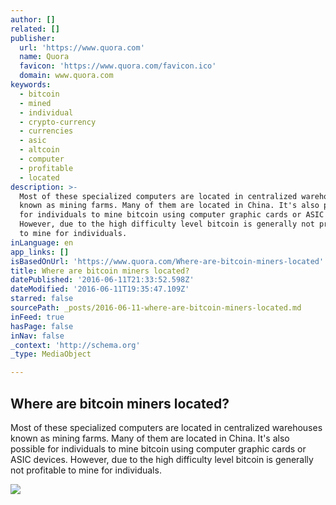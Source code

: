```yaml
---
author: []
related: []
publisher:
  url: 'https://www.quora.com'
  name: Quora
  favicon: 'https://www.quora.com/favicon.ico'
  domain: www.quora.com
keywords:
  - bitcoin
  - mined
  - individual
  - crypto-currency
  - currencies
  - asic
  - altcoin
  - computer
  - profitable
  - located
description: >-
  Most of these specialized computers are located in centralized warehouses
  known as mining farms. Many of them are located in China. It's also possible
  for individuals to mine bitcoin using computer graphic cards or ASIC devices.
  However, due to the high difficulty level bitcoin is generally not profitable
  to mine for individuals.
inLanguage: en
app_links: []
isBasedOnUrl: 'https://www.quora.com/Where-are-bitcoin-miners-located'
title: Where are bitcoin miners located?
datePublished: '2016-06-11T21:33:52.598Z'
dateModified: '2016-06-11T19:35:47.109Z'
starred: false
sourcePath: _posts/2016-06-11-where-are-bitcoin-miners-located.md
inFeed: true
hasPage: false
inNav: false
_context: 'http://schema.org'
_type: MediaObject

---
```

<article style=""><h1>Where are bitcoin miners located?</h1><p>Most of these specialized computers are located in centralized warehouses known as mining farms. Many of them are located in China. It's also possible for individuals to mine bitcoin using computer graphic cards or ASIC devices. However, due to the high difficulty level bitcoin is generally not profitable to mine for individuals.</p><img src="https://qsf.is.quoracdn.net/-images.new_grid.fb_share_default.pnge6dde9cfa6e03c43.png" /></article>